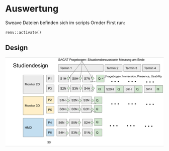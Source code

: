 # Auswertung

Sweave Dateien befinden sich im scripts Ornder
First run: 
```
renv::activate()
```

## Design 
![Design](images/sddesign.png)
